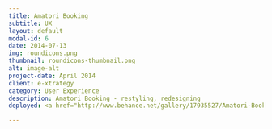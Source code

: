 ```yaml
---
title: Amatori Booking
subtitle: UX
layout: default
modal-id: 6
date: 2014-07-13
img: roundicons.png
thumbnail: roundicons-thumbnail.png
alt: image-alt
project-date: April 2014
client: e-xtrategy
category: User Experience 
description: Amatori Booking - restyling, redesigning
deployed: <a href="http://www.behance.net/gallery/17935527/Amatori-Booking-restyling-redesigning" target="_blank">Read more on Behance</a>

---
```

